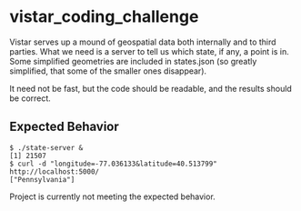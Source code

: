 # vistar_coding_challenge

Vistar serves up a mound of geospatial data both internally and to third
parties. What we need is a server to tell us which state, if any, a point is in.
Some simplified geometries are included in states.json (so greatly simplified,
that some of the smaller ones disappear).

It need not be fast, but the code should be readable, and the results should be
correct.

## Expected Behavior

  ```commandline
  $ ./state-server &
  [1] 21507
  $ curl -d "longitude=-77.036133&latitude=40.513799" http://localhost:5000/
  ["Pennsylvania"]
```

Project is currently not meeting the expected behavior.
